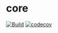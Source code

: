# core
[![Build](https://api.travis-ci.com/kokst/core.svg?branch=master)](https://travis-ci.com/kokst/core) [![codecov](https://codecov.io/gh/kokst/core/branch/master/graph/badge.svg)](https://codecov.io/gh/kokst/core)
